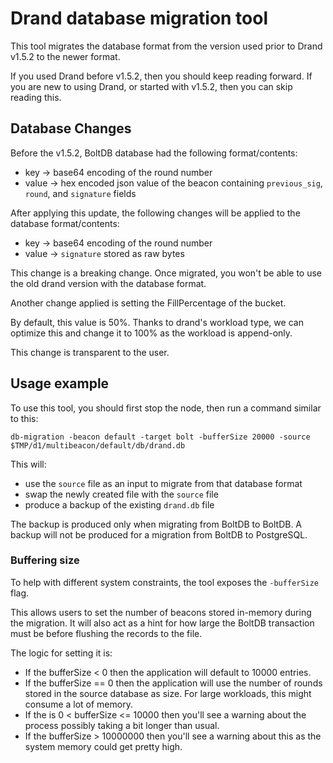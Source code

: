# Drand database migration tool


This tool migrates the database format from the version used prior to Drand v1.5.2 to the newer format.

If you used Drand before v1.5.2, then you should keep reading forward.
If you are new to using Drand, or started with v1.5.2, then you can skip reading this.

## Database Changes

Before the v1.5.2, BoltDB database had the following format/contents:
- key -> base64 encoding of the round number
- value -> hex encoded json value of the beacon containing `previous_sig`, `round`, and `signature` fields

After applying this update, the following changes will be applied to the database format/contents:
- key -> base64 encoding of the round number
- value -> `signature` stored as raw bytes

This change is a breaking change. Once migrated, you won't be able to use the old drand version with the
database format.

Another change applied is setting the FillPercentage of the bucket.

By default, this value is 50%. Thanks to drand's workload type, we can optimize this and
change it to 100% as the workload is append-only.

This change is transparent to the user.


## Usage example

To use this tool, you should first stop the node, then run a command similar to this:
```shell
db-migration -beacon default -target bolt -bufferSize 20000 -source $TMP/d1/multibeacon/default/db/drand.db
```

This will:
- use the `source` file as an input to migrate from that database format
- swap the newly created file with the `source` file
- produce a backup of the existing `drand.db` file

The backup is produced only when migrating from BoltDB to BoltDB.
A backup will not be produced for a migration from BoltDB to PostgreSQL.

### Buffering size

To help with different system constraints, the tool exposes the `-bufferSize` flag.

This allows users to set the number of beacons stored in-memory during the migration. It will also
act as a hint for how large the BoltDB transaction must be before flushing the records to the file.

The logic for setting it is:
- If the bufferSize < 0 then the application will default to 10000 entries.
- If the bufferSize == 0 then the application will use the number of rounds stored in the source database as size. For large workloads, this might consume a lot of memory.
- If the is 0 < bufferSize <= 10000 then you'll see a warning about the process possibly taking a bit longer than usual.
- If the bufferSize > 10000000 then you'll see a warning about this as the system memory could get pretty high.
